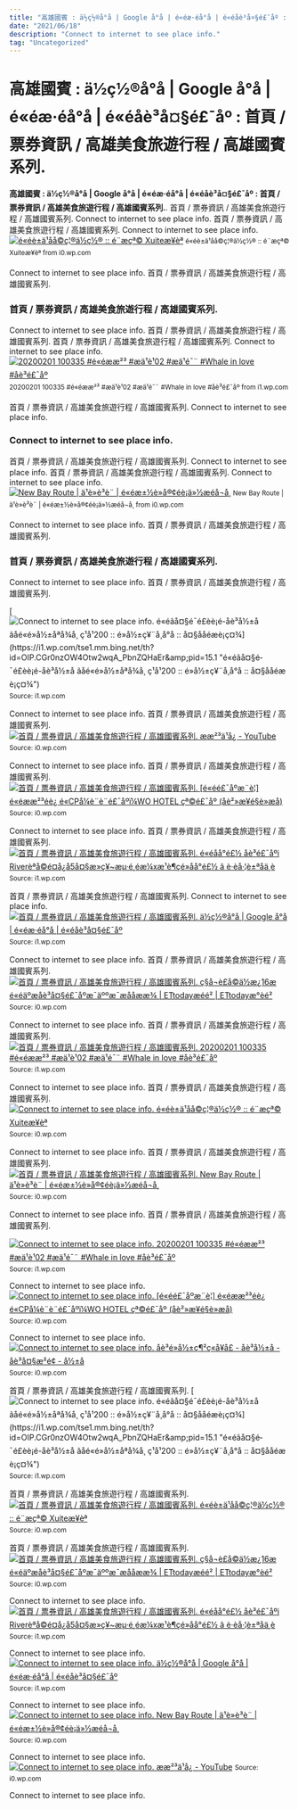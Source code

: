```yaml
---
title: "高雄國賓 : ä½ç½®å°å | Google å°å | é«éæ·éå°å | é«éåè³å¤§é£¯åº : 首頁 / 票券資訊 / 高雄美食旅遊行程 / 高雄國賓系列."
date: "2021/06/18"
description: "Connect to internet to see place info."
tag: "Uncategorized"
---
```


# 高雄國賓 : ä½ç½®å°å | Google å°å | é«éæ·éå°å | é«éåè³å¤§é£¯åº : 首頁 / 票券資訊 / 高雄美食旅遊行程 / 高雄國賓系列.
**高雄國賓 : ä½ç½®å°å | Google å°å | é«éæ·éå°å | é«éåè³å¤§é£¯åº : 首頁 / 票券資訊 / 高雄美食旅遊行程 / 高雄國賓系列.**. 首頁 / 票券資訊 / 高雄美食旅遊行程 / 高雄國賓系列. Connect to internet to see place info.
首頁 / 票券資訊 / 高雄美食旅遊行程 / 高雄國賓系列. Connect to internet to see place info.
[![é«éè±ä¹åå©ç¦®ä½ç½® :: é¨æçª© Xuiteæ¥èª](https://i0.wp.com/1.share.photo.xuite.net/tiffanychen168499/11f1f9f/15201644/1128818995_l.jpg "é«éè±ä¹åå©ç¦®ä½ç½® :: é¨æçª© Xuiteæ¥èª")](https://i0.wp.com/1.share.photo.xuite.net/tiffanychen168499/11f1f9f/15201644/1128818995_l.jpg)
<small>é«éè±ä¹åå©ç¦®ä½ç½® :: é¨æçª© Xuiteæ¥èª from i0.wp.com</small>

Connect to internet to see place info. 首頁 / 票券資訊 / 高雄美食旅遊行程 / 高雄國賓系列.

### 首頁 / 票券資訊 / 高雄美食旅遊行程 / 高雄國賓系列.
Connect to internet to see place info. 首頁 / 票券資訊 / 高雄美食旅遊行程 / 高雄國賓系列.
首頁 / 票券資訊 / 高雄美食旅遊行程 / 高雄國賓系列. Connect to internet to see place info.
[![20200201 100335 #é«éææ²³ #æä¹è¹02 #æä¹é¯¨ #Whale in love #åè³é£¯åº](https://i1.wp.com/i.ytimg.com/vi/iPPbd39HESo/maxresdefault.jpg "20200201 100335 #é«éææ²³ #æä¹è¹02 #æä¹é¯¨ #Whale in love #åè³é£¯åº")](https://i1.wp.com/i.ytimg.com/vi/iPPbd39HESo/maxresdefault.jpg)
<small>20200201 100335 #é«éææ²³ #æä¹è¹02 #æä¹é¯¨ #Whale in love #åè³é£¯åº from i1.wp.com</small>

首頁 / 票券資訊 / 高雄美食旅遊行程 / 高雄國賓系列. Connect to internet to see place info.

### Connect to internet to see place info.
首頁 / 票券資訊 / 高雄美食旅遊行程 / 高雄國賓系列. Connect to internet to see place info.
首頁 / 票券資訊 / 高雄美食旅遊行程 / 高雄國賓系列. Connect to internet to see place info.
[![New Bay Route | ä¹è»è³è¨ | é«éæ±½è»å®¢éè¡ä»½æéå¬å¸](https://i0.wp.com/www.ksbus.com.tw/upload/ckeditor/images/DDBmap-01.jpg "New Bay Route | ä¹è»è³è¨ | é«éæ±½è»å®¢éè¡ä»½æéå¬å¸")](https://i0.wp.com/www.ksbus.com.tw/upload/ckeditor/images/DDBmap-01.jpg)
<small>New Bay Route | ä¹è»è³è¨ | é«éæ±½è»å®¢éè¡ä»½æéå¬å¸ from i0.wp.com</small>

Connect to internet to see place info. 首頁 / 票券資訊 / 高雄美食旅遊行程 / 高雄國賓系列.

### 首頁 / 票券資訊 / 高雄美食旅遊行程 / 高雄國賓系列.
Connect to internet to see place info. 首頁 / 票券資訊 / 高雄美食旅遊行程 / 高雄國賓系列.


[![Connect to internet to see place info. é«éãå¤§é­¯é£èè¡é-åè³å½±å ãåé«é»å½±åªå¾å¸ ç¹å¹$200 :: é»å½±ç¥¨å¸å°å :: å¤§ååéæè¡ç¤¾](https://i1.wp.com/tse1.mm.bing.net/th?id=OIP.CGr0nzOW4Otw2wqA_PbnZQHaEr&amp;pid=15.1 "é«éãå¤§é­¯é£èè¡é-åè³å½±å ãåé«é»å½±åªå¾å¸ ç¹å¹$200 :: é»å½±ç¥¨å¸å°å :: å¤§ååéæè¡ç¤¾")](https://i1.wp.com/www.tayih.com.tw/upload/images/Ticket/2017/11/movie03.jpg)
<small>Source: i1.wp.com</small>

Connect to internet to see place info. 首頁 / 票券資訊 / 高雄美食旅遊行程 / 高雄國賓系列.
[![首頁 / 票券資訊 / 高雄美食旅遊行程 / 高雄國賓系列. ææ²³ä¹å¿ - YouTube](https://i0.wp.com/tse2.mm.bing.net/th?id=OIP.o0nW5I9bsYX__xpHvH2ivAHaEK&amp;pid=15.1 "ææ²³ä¹å¿ - YouTube")](https://i0.wp.com/i.ytimg.com/vi/4asMZU3qBxw/maxresdefault.jpg)
<small>Source: i0.wp.com</small>

Connect to internet to see place info. 首頁 / 票券資訊 / 高雄美食旅遊行程 / 高雄國賓系列.
[![首頁 / 票券資訊 / 高雄美食旅遊行程 / 高雄國賓系列. [é«éé£¯åºæ¨è¦] é«éææ²³éè¿ é«CPå¼è¨­è¨é£¯åºï¼WO HOTEL çª©é£¯åº (åè²»æ¥é§è»æå)](https://i0.wp.com/tse4.mm.bing.net/th?id=OIP.IulzvW0G46ymylrMVh6Y6QAAAA&amp;pid=15.1 "[é«éé£¯åºæ¨è¦] é«éææ²³éè¿ é«CPå¼è¨­è¨é£¯åºï¼WO HOTEL çª©é£¯åº (åè²»æ¥é§è»æå)")](https://i0.wp.com/a.bbkz.net/forum/attachment.php?attachmentid=3181972&amp;d=1600850582)
<small>Source: i0.wp.com</small>

Connect to internet to see place info. 首頁 / 票券資訊 / 高雄美食旅遊行程 / 高雄國賓系列.
[![首頁 / 票券資訊 / 高雄美食旅遊行程 / 高雄國賓系列. é«éåå°é£½ åè³é£¯åºi Riverèªå©é¤å¿å5å¤§æ»ç¥~æµ·é¸éæ¼xæ¹è¶çé»åå°é£½ â è·èå·¦è±ªåä¸è](https://i0.wp.com/tse1.mm.bing.net/th?id=OIP.g-9NPYUuTQZSjRd9F3zNmQHaE8&amp;pid=15.1 "é«éåå°é£½ åè³é£¯åºi Riverèªå©é¤å¿å5å¤§æ»ç¥~æµ·é¸éæ¼xæ¹è¶çé»åå°é£½ â è·èå·¦è±ªåä¸è")](https://i1.wp.com/farm2.staticflickr.com/1956/31353903368_e9184e35dc_o.jpg)
<small>Source: i1.wp.com</small>

首頁 / 票券資訊 / 高雄美食旅遊行程 / 高雄國賓系列. Connect to internet to see place info.
[![首頁 / 票券資訊 / 高雄美食旅遊行程 / 高雄國賓系列. ä½ç½®å°å | Google å°å | é«éæ·éå°å | é«éåè³å¤§é£¯åº](https://i0.wp.com/tse4.mm.bing.net/th?id=OIP._vbCqIs0r0QHQbrVi7I6SQHaKE&amp;pid=15.1 "ä½ç½®å°å | Google å°å | é«éæ·éå°å | é«éåè³å¤§é£¯åº")](https://i1.wp.com/www.ambassador-hotels.com/images/images/kaohsiung/map/Kaohsiung-Metro-Map-tc(1).jpg)
<small>Source: i1.wp.com</small>

Connect to internet to see place info. 首頁 / 票券資訊 / 高雄美食旅遊行程 / 高雄國賓系列.
[![首頁 / 票券資訊 / 高雄美食旅遊行程 / 高雄國賓系列. ç§å¬è£å©ä½æ¿16æ é«éäºæåè³å¤§é£¯åºæ¯äººæ¯æååææ¾ | ETtodayæéé² | ETtodayæ°èé²](https://i0.wp.com/tse1.mm.bing.net/th?id=OIP.AA4UA7i90XgJKkZBYU24-wHaE8&amp;pid=15.1 "ç§å¬è£å©ä½æ¿16æ é«éäºæåè³å¤§é£¯åºæ¯äººæ¯æååææ¾ | ETtodayæéé² | ETtodayæ°èé²")](https://i0.wp.com/cdn2.ettoday.net/images/4372/d4372037.jpg)
<small>Source: i0.wp.com</small>

Connect to internet to see place info. 首頁 / 票券資訊 / 高雄美食旅遊行程 / 高雄國賓系列.
[![首頁 / 票券資訊 / 高雄美食旅遊行程 / 高雄國賓系列. 20200201 100335 #é«éææ²³ #æä¹è¹02 #æä¹é¯¨ #Whale in love #åè³é£¯åº](https://i1.wp.com/tse2.mm.bing.net/th?id=OIP.7d27MRuLXN53A5Cy7S1K3QHaEK&amp;pid=15.1 "20200201 100335 #é«éææ²³ #æä¹è¹02 #æä¹é¯¨ #Whale in love #åè³é£¯åº")](https://i1.wp.com/i.ytimg.com/vi/iPPbd39HESo/maxresdefault.jpg)
<small>Source: i1.wp.com</small>

Connect to internet to see place info. 首頁 / 票券資訊 / 高雄美食旅遊行程 / 高雄國賓系列.
[![Connect to internet to see place info. é«éè±ä¹åå©ç¦®ä½ç½® :: é¨æçª© Xuiteæ¥èª](https://i1.wp.com/tse3.mm.bing.net/th?id=OIP.5ZhF-MNmOuACZkuVNLc4qgHaFi&amp;pid=15.1 "é«éè±ä¹åå©ç¦®ä½ç½® :: é¨æçª© Xuiteæ¥èª")](https://i0.wp.com/1.share.photo.xuite.net/tiffanychen168499/11f1f9f/15201644/1128818995_l.jpg)
<small>Source: i0.wp.com</small>

Connect to internet to see place info. 首頁 / 票券資訊 / 高雄美食旅遊行程 / 高雄國賓系列.
[![首頁 / 票券資訊 / 高雄美食旅遊行程 / 高雄國賓系列. New Bay Route | ä¹è»è³è¨ | é«éæ±½è»å®¢éè¡ä»½æéå¬å¸](https://i0.wp.com/tse1.mm.bing.net/th?id=OIP.Hqqo0cudiaacCU9zAd1XtwHaMP&amp;pid=15.1 "New Bay Route | ä¹è»è³è¨ | é«éæ±½è»å®¢éè¡ä»½æéå¬å¸")](https://i0.wp.com/www.ksbus.com.tw/upload/ckeditor/images/DDBmap-01.jpg)
<small>Source: i0.wp.com</small>

Connect to internet to see place info. 首頁 / 票券資訊 / 高雄美食旅遊行程 / 高雄國賓系列.

[![Connect to internet to see place info. 20200201 100335 #é«éææ²³ #æä¹è¹02 #æä¹é¯¨ #Whale in love #åè³é£¯åº](https://i1.wp.com/tse2.mm.bing.net/th?id=OIP.7d27MRuLXN53A5Cy7S1K3QHaEK&amp;pid=15.1 "20200201 100335 #é«éææ²³ #æä¹è¹02 #æä¹é¯¨ #Whale in love #åè³é£¯åº")](https://i1.wp.com/i.ytimg.com/vi/iPPbd39HESo/maxresdefault.jpg)
<small>Source: i1.wp.com</small>

Connect to internet to see place info.
[![Connect to internet to see place info. [é«éé£¯åºæ¨è¦] é«éææ²³éè¿ é«CPå¼è¨­è¨é£¯åºï¼WO HOTEL çª©é£¯åº (åè²»æ¥é§è»æå)](https://i0.wp.com/tse4.mm.bing.net/th?id=OIP.IulzvW0G46ymylrMVh6Y6QAAAA&amp;pid=15.1 "[é«éé£¯åºæ¨è¦] é«éææ²³éè¿ é«CPå¼è¨­è¨é£¯åºï¼WO HOTEL çª©é£¯åº (åè²»æ¥é§è»æå)")](https://i0.wp.com/a.bbkz.net/forum/attachment.php?attachmentid=3181972&amp;d=1600850582)
<small>Source: i0.wp.com</small>

Connect to internet to see place info.
[![Connect to internet to see place info. åè³é»å½±ç¶²ç«å¥å£ - åè³å½±å - åè³å¤§æ²é¢ - å½±å](https://i1.wp.com/tse1.mm.bing.net/th?id=OIP.y3esHAb91DWxuUf6jeJzbgHaFz&amp;pid=15.1 "åè³é»å½±ç¶²ç«å¥å£ - åè³å½±å - åè³å¤§æ²é¢ - å½±å")](https://i0.wp.com/www.ambassador.com.tw/images/img/theaters_01@2x.jpg)
<small>Source: i0.wp.com</small>

首頁 / 票券資訊 / 高雄美食旅遊行程 / 高雄國賓系列.
[![Connect to internet to see place info. é«éãå¤§é­¯é£èè¡é-åè³å½±å ãåé«é»å½±åªå¾å¸ ç¹å¹$200 :: é»å½±ç¥¨å¸å°å :: å¤§ååéæè¡ç¤¾](https://i1.wp.com/tse1.mm.bing.net/th?id=OIP.CGr0nzOW4Otw2wqA_PbnZQHaEr&amp;pid=15.1 "é«éãå¤§é­¯é£èè¡é-åè³å½±å ãåé«é»å½±åªå¾å¸ ç¹å¹$200 :: é»å½±ç¥¨å¸å°å :: å¤§ååéæè¡ç¤¾")](https://i1.wp.com/www.tayih.com.tw/upload/images/Ticket/2017/11/movie03.jpg)
<small>Source: i1.wp.com</small>

首頁 / 票券資訊 / 高雄美食旅遊行程 / 高雄國賓系列.
[![首頁 / 票券資訊 / 高雄美食旅遊行程 / 高雄國賓系列. é«éè±ä¹åå©ç¦®ä½ç½® :: é¨æçª© Xuiteæ¥èª](https://i1.wp.com/tse3.mm.bing.net/th?id=OIP.5ZhF-MNmOuACZkuVNLc4qgHaFi&amp;pid=15.1 "é«éè±ä¹åå©ç¦®ä½ç½® :: é¨æçª© Xuiteæ¥èª")](https://i0.wp.com/1.share.photo.xuite.net/tiffanychen168499/11f1f9f/15201644/1128818995_l.jpg)
<small>Source: i0.wp.com</small>

首頁 / 票券資訊 / 高雄美食旅遊行程 / 高雄國賓系列.
[![首頁 / 票券資訊 / 高雄美食旅遊行程 / 高雄國賓系列. ç§å¬è£å©ä½æ¿16æ é«éäºæåè³å¤§é£¯åºæ¯äººæ¯æååææ¾ | ETtodayæéé² | ETtodayæ°èé²](https://i0.wp.com/tse1.mm.bing.net/th?id=OIP.AA4UA7i90XgJKkZBYU24-wHaE8&amp;pid=15.1 "ç§å¬è£å©ä½æ¿16æ é«éäºæåè³å¤§é£¯åºæ¯äººæ¯æååææ¾ | ETtodayæéé² | ETtodayæ°èé²")](https://i0.wp.com/cdn2.ettoday.net/images/4372/d4372037.jpg)
<small>Source: i0.wp.com</small>

Connect to internet to see place info.
[![首頁 / 票券資訊 / 高雄美食旅遊行程 / 高雄國賓系列. é«éåå°é£½ åè³é£¯åºi Riverèªå©é¤å¿å5å¤§æ»ç¥~æµ·é¸éæ¼xæ¹è¶çé»åå°é£½ â è·èå·¦è±ªåä¸è](https://i0.wp.com/tse1.mm.bing.net/th?id=OIP.g-9NPYUuTQZSjRd9F3zNmQHaE8&amp;pid=15.1 "é«éåå°é£½ åè³é£¯åºi Riverèªå©é¤å¿å5å¤§æ»ç¥~æµ·é¸éæ¼xæ¹è¶çé»åå°é£½ â è·èå·¦è±ªåä¸è")](https://i1.wp.com/farm2.staticflickr.com/1956/31353903368_e9184e35dc_o.jpg)
<small>Source: i1.wp.com</small>

Connect to internet to see place info.
[![Connect to internet to see place info. ä½ç½®å°å | Google å°å | é«éæ·éå°å | é«éåè³å¤§é£¯åº](https://i0.wp.com/tse4.mm.bing.net/th?id=OIP._vbCqIs0r0QHQbrVi7I6SQHaKE&amp;pid=15.1 "ä½ç½®å°å | Google å°å | é«éæ·éå°å | é«éåè³å¤§é£¯åº")](https://i1.wp.com/www.ambassador-hotels.com/images/images/kaohsiung/map/Kaohsiung-Metro-Map-tc(1).jpg)
<small>Source: i1.wp.com</small>

Connect to internet to see place info.
[![Connect to internet to see place info. New Bay Route | ä¹è»è³è¨ | é«éæ±½è»å®¢éè¡ä»½æéå¬å¸](https://i0.wp.com/tse1.mm.bing.net/th?id=OIP.Hqqo0cudiaacCU9zAd1XtwHaMP&amp;pid=15.1 "New Bay Route | ä¹è»è³è¨ | é«éæ±½è»å®¢éè¡ä»½æéå¬å¸")](https://i0.wp.com/www.ksbus.com.tw/upload/ckeditor/images/DDBmap-01.jpg)
<small>Source: i0.wp.com</small>

Connect to internet to see place info.
[![Connect to internet to see place info. ææ²³ä¹å¿ - YouTube](https://i0.wp.com/tse2.mm.bing.net/th?id=OIP.o0nW5I9bsYX__xpHvH2ivAHaEK&amp;pid=15.1 "ææ²³ä¹å¿ - YouTube")](https://i0.wp.com/i.ytimg.com/vi/4asMZU3qBxw/maxresdefault.jpg)
<small>Source: i0.wp.com</small>

Connect to internet to see place info.
